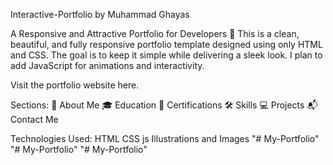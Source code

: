 Interactive-Portfolio by Muhammad Ghayas

A Responsive and Attractive Portfolio for Developers 🚀
This is a clean, beautiful, and fully responsive portfolio template designed using only HTML and CSS. The goal is to keep it simple while delivering a sleek look. I plan to add JavaScript for animations and interactivity.

Visit the portfolio website here.

Sections:
🎨 About Me
🎓 Education
📜 Certifications
🛠️ Skills
💻 Projects
📬 Contact Me

Technologies Used:
HTML
CSS
js
Illustrations and Images
"# My-Portfolio" 
"# My-Portfolio" 
"# My-Portfolio" 
